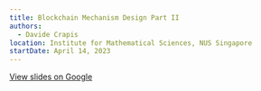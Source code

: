 ```yaml
---
title: Blockchain Mechanism Design Part II
authors:
  - Davide Crapis
location: Institute for Mathematical Sciences, NUS Singapore
startDate: April 14, 2023
---
```


[View slides on Google](https://docs.google.com/presentation/d/1fGc9hhURMeuimuhLSAgjagU6318fa4Gd2Ur4SdG1fkM/view)

